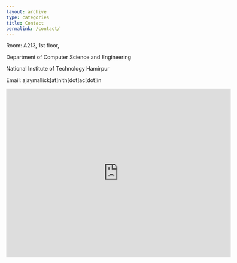 ```yaml
---
layout: archive
type: categories
title: Contact
permalink: /contact/
---
```

<p>Room: A213, 1st floor,</p>  
<p>Department of Computer Science and Engineering</p> 
<p>National Institute of Technology Hamirpur</p>
<p>Email: ajaymallick[at]nith[dot]ac[dot]in</p>
<iframe src="https://www.google.com/maps/embed?pb=!1m18!1m12!1m3!1d3394.2711355371857!2d76.52441997429527!3d31.708487737826154!2m3!1f0!2f0!3f0!3m2!1i1024!2i768!4f13.1!3m3!1m2!1s0x3904d414c251a37f%3A0x8751ae14123f2ef5!2sComputer%20Science%20Department!5e0!3m2!1sen!2sin!4v1722834248381!5m2!1sen!2sin" width="600" height="450" style="border:0;" allowfullscreen="" loading="lazy" referrerpolicy="no-referrer-when-downgrade"></iframe>

